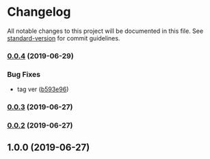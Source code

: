 # Changelog

All notable changes to this project will be documented in this file. See [standard-version](https://github.com/conventional-changelog/standard-version) for commit guidelines.

### [0.0.4](https://github.com/tebaly/expires-unixtime/compare/v0.0.3...v0.0.4) (2019-06-29)


### Bug Fixes

* tag ver ([b593e96](https://github.com/tebaly/expires-unixtime/commit/b593e96))



### [0.0.3](https://github.com/tebaly/expires-unixtime/compare/v0.0.2...v0.0.3) (2019-06-27)



### [0.0.2](https://github.com/tebaly/expires-unixtime/compare/v1.0.0...v0.0.2) (2019-06-27)



## 1.0.0 (2019-06-27)
